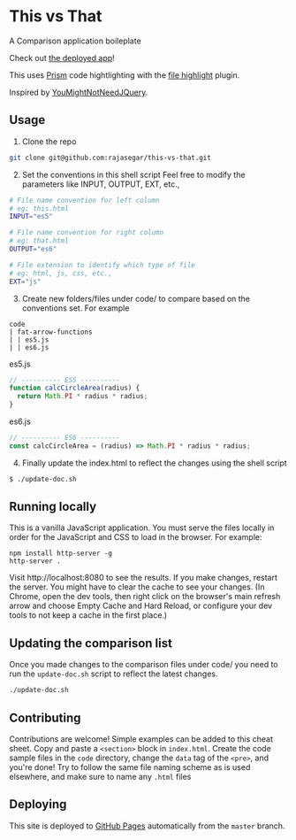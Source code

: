 # This vs That 
A Comparison application boileplate

Check out [the deployed app](https://rajasegar.github.io/this-vs-that/)!


This uses [Prism](https://prismjs.com/) code hightlighting with the [file highlight](https://prismjs.com/plugins/file-highlight/) plugin.

Inspired by [YouMightNotNeedJQuery](http://youmightnotneedjquery.com/).

## Usage

1. Clone the repo
```sh
git clone git@github.com:rajasegar/this-vs-that.git
```

2. Set the conventions in this shell script
Feel free to modify the parameters like INPUT, OUTPUT, EXT, etc.,

```sh
# File name convention for left column
# eg: this.html
INPUT="es5"

# File name convention for right column
# eg: that.html
OUTPUT="es6"

# File extension to identify which type of file
# eg: html, js, css, etc.,
EXT="js"

```

3. Create new folders/files under code/ to compare based on the conventions set. For example

```
code
| fat-arrow-functions
| | es5.js
| | es6.js
```

es5.js
```js
// ---------- ES5 ----------
function calcCircleArea(radius) {
  return Math.PI * radius * radius;
}
```

es6.js
```js
// ---------- ES6 ----------
const calcCircleArea = (radius) => Math.PI * radius * radius;
```

4. Finally update the index.html to reflect the changes using the shell script

```sh
$ ./update-doc.sh
```

## Running locally

This is a vanilla JavaScript application. You must serve the files locally in order for the JavaScript and CSS to load in the browser. For example:

```
npm install http-server -g
http-server .
```

Visit http://localhost:8080 to see the results.
If you make changes, restart the server.
You might have to clear the cache to see your changes. (In Chrome, open the dev tools, then right click on the browser's main refresh arrow and choose Empty Cache and Hard Reload, or configure your dev tools to not keep a cache in the first place.)

## Updating the comparison list
Once you made changes to the comparison files under code/ you need to run the `update-doc.sh` script to reflect the latest changes.
```sh
./update-doc.sh
```

## Contributing

Contributions are welcome!
Simple examples can be added to this cheat sheet.
Copy and paste a `<section>` block in `index.html`.
Create the code sample files in the `code` directory, change the `data` tag of the `<pre>`, and you're done!
Try to follow the same file naming scheme as is used elsewhere, and make sure to name any `.html` files


## Deploying

This site is deployed to [GitHub Pages](https://pages.github.com/) automatically from the `master` branch.



